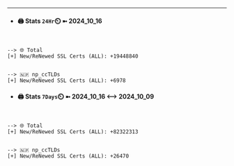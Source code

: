 

---
- #### 🖨️ **Stats** `24Hr`⏲️ ➼ 2024_10_16
```console


--> 🌐 Total
[+] New/ReNewed SSL Certs (ALL): +19448840


--> 🇳🇵 np_ccTLDs
[+] New/ReNewed SSL Certs (ALL): +6978

```

- #### 🖨️ **Stats** `7Days`⏲️ ➼ 2024_10_16 <--> 2024_10_09
```console


--> 🌐 Total
[+] New/ReNewed SSL Certs (ALL): +82322313


--> 🇳🇵 np_ccTLDs
[+] New/ReNewed SSL Certs (ALL): +26470

```


